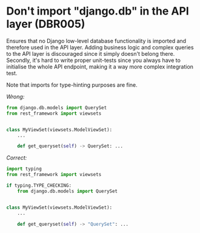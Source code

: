 # Don't import "django.db" in the API layer (DBR005)

Ensures that no Django low-level database functionality is imported and therefore used in the API layer.
Adding business logic and complex queries to the API layer is discouraged since it simply doesn't belong there.
Secondly, it's hard to write proper unit-tests since you always have to initialise the whole API endpoint, making it
a way more complex integration test.

Note that imports for type-hinting purposes are fine.

*Wrong:*

```python
from django.db.models import QuerySet
from rest_framework import viewsets


class MyViewSet(viewsets.ModelViewSet):
    ...

    def get_queryset(self) -> QuerySet: ...
```

*Correct:*

```python
import typing
from rest_framework import viewsets

if typing.TYPE_CHECKING:
    from django.db.models import QuerySet


class MyViewSet(viewsets.ModelViewSet):
    ...

    def get_queryset(self) -> "QuerySet": ...
```
